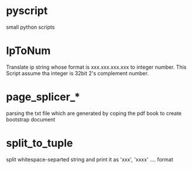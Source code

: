 pyscript
========

small python scripts

# IpToNum
Translate ip string whose format is xxx.xxx.xxx.xxx to integer number. 
This Script assume tha integer is 32bit 2's complement number.  

# page_splicer_*
parsing the txt file which are generated by coping the pdf book to create bootstrap document

# split_to_tuple
split whitespace-separted string and print it as 'xxx', 'xxxx' .... format 